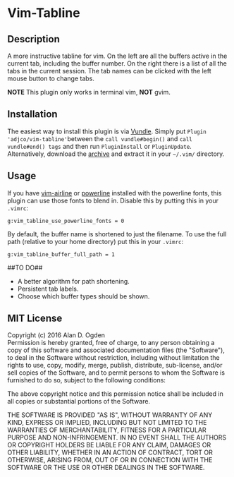 # Vim-Tabline

## Description

A more instructive tabline for vim. On the left are all the buffers active in
the current tab, including the buffer number. On the right there is a list of
all the tabs in the current session. The tab names can be clicked with the
left mouse button to change tabs.  

**NOTE** This plugin only works in terminal vim, **NOT** gvim.

## Installation
The easiest way to install this plugin is via
[Vundle](https://github.com/gmarik/Vundle.vim). Simply put `Plugin 'adjco/vim-tabline'`between the `call vundle#begin()` and `call vundle#end() tags` and
then run `PluginInstall` or `PluginUpdate`.  
Alternatively, download the
[archive](https://github.com/adjco/vim-tabline/archive/master.zip)
and extract it in your `~/.vim/` directory.

## Usage

If you have [vim-airline](https://github.com/vim-airline/vim-airline) or
[powerline](https://github.com/powerline/powerline) installed with the
powerline fonts, this plugin can use those fonts to blend in. Disable this by
putting this in your `.vimrc`:

    g:vim_tabline_use_powerline_fonts = 0
By default, the buffer name is shortened to just the filename. To use the full
path (relative to your home directory) put this in your `.vimrc`:

    g:vim_tabline_buffer_full_path = 1

##TO DO##
 - A better algorithm for path shortening.
 - Persistent tab labels.
 - Choose which buffer types should be shown.

## MIT License

Copyright (c) 2016 Alan D. Ogden  
Permission is hereby granted, free of charge, to any person obtaining a copy of this software and associated documentation files (the "Software"), to deal in the Software without restriction, including without limitation the rights to use, copy, modify, merge, publish, distribute, sub-license, and/or sell copies of the Software, and to permit persons to whom the Software is furnished to do so, subject to the following conditions:

The above copyright notice and this permission notice shall be included in all copies or substantial portions of the Software.

THE SOFTWARE IS PROVIDED "AS IS", WITHOUT WARRANTY OF ANY KIND, EXPRESS OR IMPLIED, INCLUDING BUT NOT LIMITED TO THE WARRANTIES OF MERCHANTABILITY, FITNESS FOR A PARTICULAR PURPOSE AND NON-INFRINGEMENT. IN NO EVENT SHALL THE AUTHORS OR COPYRIGHT HOLDERS BE LIABLE FOR ANY CLAIM, DAMAGES OR OTHER LIABILITY, WHETHER IN AN ACTION OF CONTRACT, TORT OR OTHERWISE, ARISING FROM, OUT OF OR IN CONNECTION WITH THE SOFTWARE OR THE USE OR OTHER DEALINGS IN THE SOFTWARE.
